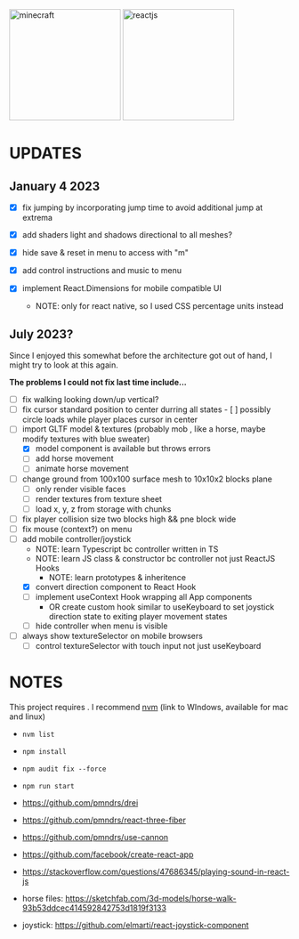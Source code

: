 <img src="https://upload.wikimedia.org/wikipedia/en/5/51/Minecraft_cover.png" alt="minecraft" height="200" />
<img src="https://upload.wikimedia.org/wikipedia/commons/a/a7/React-icon.svg" alt="reactjs" height="200" />

# UPDATES
## January 4 2023
- [x] fix jumping by incorporating jump time to avoid additional jump at extrema
- [x] add shaders light and shadows directional to all meshes? 
- [x] hide save & reset in menu to access with "m"
- [x] add control instructions and music to menu

- [x] implement React.Dimensions for mobile compatible UI
	- NOTE: only for react native, so I used CSS percentage units instead
## July 2023?
<p>Since I enjoyed this somewhat before the architecture got out of hand, I might try to look at this again.</p>
<b>The problems I could not fix last time include...</b>

- [ ] fix walking looking down/up vertical?
- [ ] fix cursor standard position to center durring all states
		- [ ] possibly circle loads while player places cursor in center
- [ ] import GLTF model & textures (probably mob , like a horse, maybe modify textures with blue sweater)
	- [x] model component is available but throws errors 
	- [ ] add horse movement 
	- [ ] animate horse movement
- [ ] change ground from 100x100 surface mesh to 10x10x2 blocks plane
	- [ ] only render visible faces
	- [ ] render textures from texture sheet
	- [ ] load x, y, z from storage with chunks
- [ ] fix player collision size two blocks high && pne block wide
- [ ] fix mouse (context?) on menu
- [ ] add mobile controller/joystick
	- NOTE: learn Typescript bc controller written in TS
	- NOTE: learn JS class & constructor bc controller not just ReactJS Hooks
		- NOTE: learn prototypes & inheritence
	- [x] convert direction component to React Hook
	- [ ] implement useContext Hook wrapping all App components 
		- OR create custom hook similar to useKeyboard to set joystick direction state to exiting player movement states 
	- [ ] hide controller when menu is visible
 - [ ] always show textureSelector on mobile browsers
	- [ ] control textureSelector with touch input not just useKeyboard
# NOTES

<p>This project requires <code><code></code></code>. I recommend <a href="https://github.com/coreybutler/nvm-windows">nvm</a> (link to WIndows, available for mac and linux)</p>

- <code>nvm list</code>
- <code>npm install</code>
- <code>npm audit fix --force</code>
- <code>npm run start</code>


- https://github.com/pmndrs/drei
- https://github.com/pmndrs/react-three-fiber
- https://github.com/pmndrs/use-cannon
- https://github.com/facebook/create-react-app
- https://stackoverflow.com/questions/47686345/playing-sound-in-react-js
- horse files: https://sketchfab.com/3d-models/horse-walk-93b53ddcec414592842753d1819f3133
- joystick: https://github.com/elmarti/react-joystick-component
